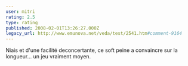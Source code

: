 ```yaml
---
user: mitri
rating: 2.5
type: rating
published: 2008-02-01T13:26:27.000Z
legacy_url: http://www.emunova.net/veda/test/2541.htm#comment-9164
---
```

Niais et d'une facilité deconcertante, ce soft peine a convaincre sur la longueur... un jeu vraiment moyen.